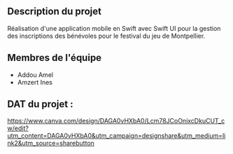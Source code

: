 ## Description du projet
Réalisation d'une application mobile en Swift avec Swift UI pour la gestion des inscriptions des bénévoles pour le festival du jeu de Montpellier.

## Membres de l'équipe 
- Addou Amel
- Amzert Ines

## DAT du projet : 
https://www.canva.com/design/DAGA0vHXbA0/Lcm78JCoOnixcDkuCUT_cw/edit?utm_content=DAGA0vHXbA0&utm_campaign=designshare&utm_medium=link2&utm_source=sharebutton
